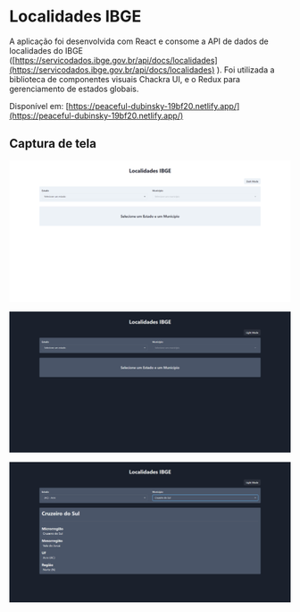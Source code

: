 # Localidades IBGE

A aplicação foi desenvolvida com React e consome a API de dados de localidades do IBGE ([https://servicodados.ibge.gov.br/api/docs/localidades](https://servicodados.ibge.gov.br/api/docs/localidades)
). Foi utilizada a biblioteca de componentes visuais Chackra UI, e o Redux para gerenciamento de estados globais.

Disponível em: [https://peaceful-dubinsky-19bf20.netlify.app/](https://peaceful-dubinsky-19bf20.netlify.app/)

## Captura de tela

<p align="center">
  <img src="./.gh-assets/light-mode-1.PNG" />
</p>

<p align="center">
  <img src="./.gh-assets/dark-mode-1.PNG" />
</p>

<p align="center">
  <img src="./.gh-assets/dark-mode-2.PNG" />
</p>